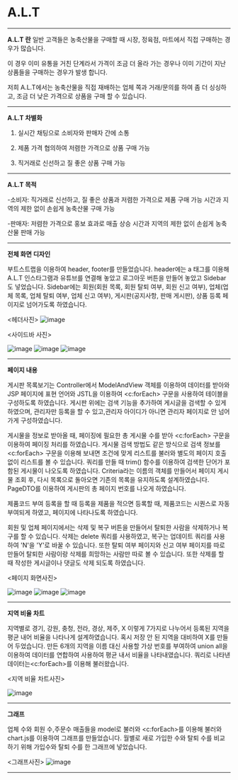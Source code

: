 # A.L.T
------------------------------------------------------------------------------------------------------------------------
 **A.L.T 란**
일반 고객들은 농축산물을 구매할 때 시장, 정육점, 마트에서 직접 구매하는 경우가 많습니다.
 
이 경우 이미 유통을 거친 단계라서 가격이 조금 더 올라 가는 경우나 이미 기간이 지난 상품들을 구매하는 경우가 발생 합니다. 

저희 A.L.T에서는 농축산물을 직접 재배하는 업체 쪽과 거래/문의를 하여 좀 더 싱싱하고, 조금 더 낮은 가격으로 상품을 구매 할 수 있습니다.

------------------------------------------------------------------------------------------------------------------------
 **A.L.T 차별화** 
1. 실시간 채팅으로 소비자와 판매자 간에 소통

2. 제품 가격 협의하여 저렴한 가격으로 상품 구매 가능

3. 직거래로 신선하고 질 좋은 상품 구매 가능
------------------------------------------------------------------------------------------------------------------------
 **A.L.T 목적** 
 
 -소비자:
  직거래로 신선하고, 질 좋은 상품과 저렴한 가격으로 제품 구매 가능 시간과 지역의 제한 없이 손쉽게 농축산물 구매 가능 
  
 -판매자:
  저렴한 가격으로 홍보 효과로 매출 상승 시간과 지역의 제한 없이 손쉽게 농축산물 판매 가능 

------------------------------------------------------------------------------------------------------------------------
**전체 화면 디자인**

부트스트랩을 이용하여 header, footer를 만들었습니다.
header에는 a 태그를 이용해 A.L.T 인스타그램과 유튜브를 연결해 놓았고 로그아웃 버튼을 만들어 놓았고 Sidebar도 넣었습니다.
Sidebar에는 회원(회원 목록, 회원 탈퇴 여부, 회원 신고 여부), 업체(업체 목록, 업체 탈퇴 여부, 업체 신고 여부),
게시판(공지사항, 판매 게시판), 상품 등록 페이지로 넘어가도록 하였습니다.

<헤더사진>
![image](https://user-images.githubusercontent.com/81661575/114122161-a9b7c000-992a-11eb-939f-53192a9c6a32.png)

<사이드바 사진>

 ![image](https://user-images.githubusercontent.com/81661575/114121947-4b8add00-992a-11eb-90c5-6b2d8a540f7d.png)
 ![image](https://user-images.githubusercontent.com/81661575/114122006-65c4bb00-992a-11eb-8fc7-9d25af94b12d.png)
 ![image](https://user-images.githubusercontent.com/81661575/114122063-7aa14e80-992a-11eb-906c-edd276736f84.png)


------------------------------------------------------------------------------------------------------------------------

**페이지 내용**

게시판 목록보기는 Controller에서 ModelAndView 객체를 이용하여 데이터를 받아와 JSP 페이지에 표현 언어와 JSTL을 이용하여 <c:forEach> 구문을 사용하여 테이블을 구성하도록 하였습니다.
게시판 위에는 검색 기능을 추가하여 게시글을 검색할 수 있게 하였으며, 관리자만 등록을 할 수 있고,관리자 아이디가 아니면 관리자 페이지로 안 넘어가게 구성하였습니다.

게시물을 정보로 받아올 때, 페이징에 필요한 총 게시물 수를 받아 <c:forEach> 구문을 이용하여 페이징 처리를 하였습니다.
게시물 검색 방법도 같은 방식으로 검색 정보를 <c:forEach> 구문을 이용해 보내면 조건에 맞게 리스트를 불러와 별도의 페이지 호출 없이 리스트를 볼 수 있습니다.
쿼리를 만들 때 trim() 함수를 이용하여 검색한 단어가 포함된 게시물이 나오도록 하였습니다.
Criteria라는 이름의 객체를 만들어서 페이지 게시물 조회 후, 다시 목록으로 돌아오면 기존의 목록을 유지하도록 설계하였습니다.
PageDTO를 이용하여 게시판의 총 페이지 번호를 나오게 하였습니다.

제품코드 부여 등록을 할 때 등록을 제품을 적으면 등록할 때, 제품코드는 시퀀스로 자동 부여되게 하였고, 페이지에 나타나도록 하였습니다.

회원 및 업체 페이지에서는 삭제 및 복구 버튼을 만들어서 탈퇴한 사람을 삭제하거나 복구를 할 수 있습니다. 삭제는 delete 쿼리를 사용하였고,
복구는 업데이트 쿼리를 사용하여 'N'을 'Y'로 바꿀 수 있습니다. 또한 탈퇴 여부 페이지와 신고 여부 페이지를 따로 만들어 탈퇴한 사람이랑 삭제를 희망하는 사람만 따로 볼 수 있습니다. 또한 삭제를 할 때 작성한 게시글이나 댓글도 삭제 되도록 하였습니다.



<페이지 화면사진>

![image](https://user-images.githubusercontent.com/81661575/114122332-061adf80-992b-11eb-930b-dba6211c3fd6.png)
![image](https://user-images.githubusercontent.com/81661575/114122393-22b71780-992b-11eb-97a7-b268833be295.png)
![image](https://user-images.githubusercontent.com/81661575/114124227-ee455a80-992e-11eb-9234-c607f563ca07.png)



------------------------------------------------------------------------------------------------------------------------
**지역 비율 차트**

지역별로 경기, 강원, 충청, 전라, 경상, 제주, X 이렇게 7가지로 나누어서 등록된 지역을 평균 내어 비율을 나타나게 설계하였습니다.
혹시 저장 안 된 지역을 대비하여 X를 만들어 두었습니다. 만든 6개의 지역을 이름 대신 사용할 가상 번호를 부여하여 union all을 이용하여 데이터를 연합하여 사용하여 평균 내서 비율을 나타내였습니다.
쿼리로 나타낸 데이터는<c:forEach>를 이용해 불러왔습니다.

<지역 비율 차트사진>  


![image](https://user-images.githubusercontent.com/81661575/114122861-1ed7c500-992c-11eb-91dd-e1f694f82ae6.png)



------------------------------------------------------------------------------------------------------------------------
**그래프**

업체 수와 회원 수,주문수 매출들을 model로 불러와 <c:forEach>를 이용해 불러와 chart.js를 이용하여 그래프를 만들었습니다.
월별로 새로 가입한 수와 탈퇴 수를 비교하기 위해 가입수와 탈퇴 수를 한 그래프에 넣었습니다.

<그래프사진>
![image](https://user-images.githubusercontent.com/81661575/114122906-344cef00-992c-11eb-8ad3-a835b921a3a1.png)

------------------------------------------------------------------------------------------------------------------------



